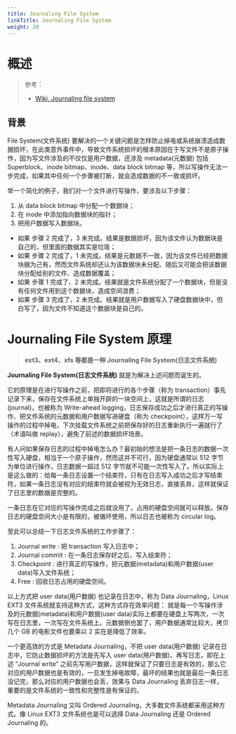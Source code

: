 ```yaml
---
title: Journaling File System
linkTitle: Journaling File System
weight: 20
---
```


# 概述

> 参考：
>
> - [Wiki, Journaling file system](https://en.wikipedia.org/wiki/Journaling_file_system)

## 背景

File System(文件系统) 要解决的一个关键问题是怎样防止掉电或系统崩溃造成数据损坏，在此类意外事件中，导致文件系统损坏的根本原因在于写文件不是原子操作，因为写文件涉及的不仅仅是用户数据，还涉及 metadata(元数据) 包括 Superblock、inode bitmap、inode、data block bitmap 等，所以写操作无法一步完成，如果其中任何一个步骤被打断，就会造成数据的不一致或损坏。

举一个简化的例子，我们对一个文件进行写操作，要涉及以下步骤：

1. 从 data block bitmap 中分配一个数据块；
2. 在 inode 中添加指向数据块的指针；
3. 把用户数据写入数据块。

- 如果 步骤 2 完成了，3 未完成。结果是数据损坏，因为该文件认为数据块是自己的，但里面的数据其实是垃圾；
- 如果 步骤 2 完成了，1 未完成。结果是元数据不一致，因为该文件已经把数据块据为己有，然而文件系统却还认为该数据块未分配、随后又可能会把该数据块分配给别的文件、造成数据覆盖；
- 如果 步骤 1 完成了、2 未完成。结果就是文件系统分配了一个数据块，但是没有任何文件用到这个数据块，造成空间浪费；
- 如果 步骤 3 完成了，2 未完成。结果就是用户数据写入了硬盘数据块中，但白写了，因为文件不知道这个数据块是自己的。

# Journaling File System 原理

> **ext3、ext4、xfs 等都是一种 Journaling File System(日志文件系统)**

**Journaling File System(日志文件系统)** 就是为解决上述问题而诞生的。

它的原理是在进行写操作之前，把即将进行的各个步骤（称为 transaction）事先记录下来，保存在文件系统上单独开辟的一块空间上，这就是所谓的日志(journal)，也被称为 Write-ahead logging，日志保存成功之后才进行真正的写操作、把文件系统的元数据和用户数据写进硬盘（称为 checkpoint），这样万一写操作的过程中掉电，下次挂载文件系统之前把保存好的日志重新执行一遍就行了（术语叫做 replay），避免了前述的数据损坏场景。

有人问如果保存日志的过程中掉电怎么办？最初始的想法是把一条日志的数据一次性写入硬盘，相当于一个原子操作，然而这并不可行，因为硬盘通常以 512 字节为单位进行操作，日志数据一超过 512 字节就不可能一次性写入了。所以实际上是这么做的：给每一条日志设置一个结束符，只有在日志写入成功之后才写结束符，如果一条日志没有对应的结束符就会被视为无效日志，直接丢弃，这样就保证了日志里的数据是完整的。

一条日志在它对应的写操作完成之后就没用了，占用的硬盘空间就可以释放。保存日志的硬盘空间大小是有限的，被循环使用，所以日志也被称为 circular log。

至此可以总结一下日志文件系统的工作步骤了：

1. Journal write : 把 transaction 写入日志中；
2. Journal commit : 在一条日志保存好之后，写入结束符；
3. Checkpoint : 进行真正的写操作，把元数据(metadata)和用户数据(user data)写入文件系统；
4. Free : 回收日志占用的硬盘空间。

以上方式把 user data(用户数据) 也记录在日志中，称为 Data Journaling，Linux EXT3 文件系统就支持这种方式，这种方式存在效率问题：
就是每一个写操作涉及的元数据(metadata)和用户数据(user data)实际上都要在硬盘上写两次，一次写在日志里，一次写在文件系统上。元数据倒也罢了，用户数据通常比较大，拷贝几个 GB 的电影文件也要乘以 2 实在是降低了效率。

一个更高效的方式是 Metadata Journaling，不把 user data(用户数据) 记录在日志中，它防止数据损坏的方法是先写入 user data(用户数据)、再写日志，即在上述 ”Journal write” 之前先写用户数据，这样就保证了只要日志是有效的，那么它对应的用户数据也是有效的，一旦发生掉电故障，最坏的结果也就是最后一条日志没记完，那么对应的用户数据也会丢，效果与 Data Journaling 丢弃日志一样，重要的是文件系统的一致性和完整性是有保证的。

Metadata Journaling 又叫 Ordered Journaling，大多数文件系统都采用这种方式。像 Linux EXT3 文件系统也是可以选择 Data Journaling 还是 Ordered Journaling 的。
